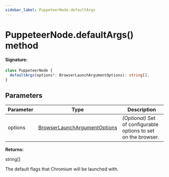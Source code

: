 ```yaml
---
sidebar_label: PuppeteerNode.defaultArgs
---
```


# PuppeteerNode.defaultArgs() method

#### Signature:

```typescript
class PuppeteerNode {
  defaultArgs(options?: BrowserLaunchArgumentOptions): string[];
}
```

## Parameters

| Parameter | Type                                                                        | Description                                                     |
| --------- | --------------------------------------------------------------------------- | --------------------------------------------------------------- |
| options   | [BrowserLaunchArgumentOptions](./puppeteer.browserlaunchargumentoptions.md) | _(Optional)_ Set of configurable options to set on the browser. |

**Returns:**

string\[\]

The default flags that Chromium will be launched with.

